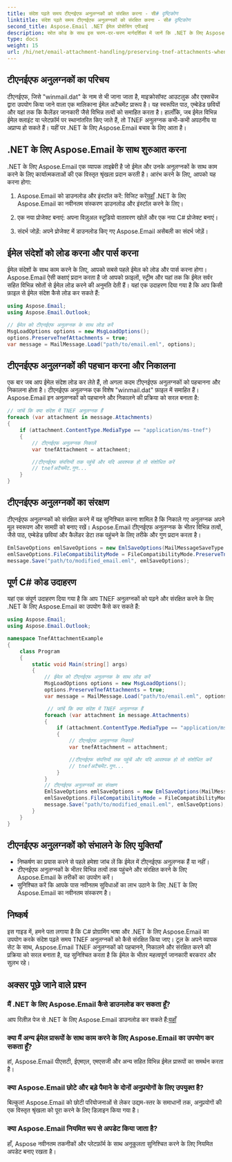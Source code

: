 ```yaml
---
title: संदेश पढ़ते समय टीएनईएफ अनुलग्नकों को संरक्षित करना - सी# दृष्टिकोण
linktitle: संदेश पढ़ते समय टीएनईएफ अनुलग्नकों को संरक्षित करना - सी# दृष्टिकोण
second_title: Aspose.Email .NET ईमेल प्रोसेसिंग एपीआई
description: स्रोत कोड के साथ इस चरण-दर-चरण मार्गदर्शिका में जानें कि .NET के लिए Aspose.Email का उपयोग करके TNEF अनुलग्नकों को कैसे संरक्षित किया जाए।
type: docs
weight: 15
url: /hi/net/email-attachment-handling/preserving-tnef-attachments-when-reading-messages-csharp-approach/
---
```


## टीएनईएफ अनुलग्नकों का परिचय

टीएनईएफ, जिसे "winmail.dat" के नाम से भी जाना जाता है, माइक्रोसॉफ्ट आउटलुक और एक्सचेंज द्वारा उपयोग किया जाने वाला एक मालिकाना ईमेल अटैचमेंट प्रारूप है। यह स्वरूपित पाठ, एम्बेडेड छवियों और यहां तक कि कैलेंडर जानकारी जैसे विभिन्न तत्वों को समाहित करता है। हालाँकि, जब ईमेल विभिन्न ईमेल क्लाइंट या प्लेटफ़ॉर्म पर स्थानांतरित किए जाते हैं, तो TNEF अनुलग्नक कभी-कभी अपठनीय या अप्राप्य हो सकते हैं। यहीं पर .NET के लिए Aspose.Email बचाव के लिए आता है।

## .NET के लिए Aspose.Email के साथ शुरुआत करना

.NET के लिए Aspose.Email एक व्यापक लाइब्रेरी है जो ईमेल और उनके अनुलग्नकों के साथ काम करने के लिए कार्यात्मकताओं की एक विस्तृत श्रृंखला प्रदान करती है। आरंभ करने के लिए, आपको यह करना होगा:

1.  Aspose.Email को डाउनलोड और इंस्टॉल करें: विजिट करें[यहाँ](https://releases.aspose.com/email/net) .NET के लिए Aspose.Email का नवीनतम संस्करण डाउनलोड और इंस्टॉल करने के लिए।

2. एक नया प्रोजेक्ट बनाएं: अपना विज़ुअल स्टूडियो वातावरण खोलें और एक नया C# प्रोजेक्ट बनाएं।

3. संदर्भ जोड़ें: अपने प्रोजेक्ट में डाउनलोड किए गए Aspose.Email असेंबली का संदर्भ जोड़ें।

## ईमेल संदेशों को लोड करना और पार्स करना

ईमेल संदेशों के साथ काम करने के लिए, आपको सबसे पहले ईमेल को लोड और पार्स करना होगा। Aspose.Email ऐसी कक्षाएं प्रदान करता है जो आपको फ़ाइलों, स्ट्रीम और यहां तक कि ईमेल सर्वर सहित विभिन्न स्रोतों से ईमेल लोड करने की अनुमति देती हैं। यहां एक उदाहरण दिया गया है कि आप किसी फ़ाइल से ईमेल संदेश कैसे लोड कर सकते हैं:

```csharp
using Aspose.Email;
using Aspose.Email.Outlook;

// ईमेल को टीएनईएफ अनुलग्नक के साथ लोड करें
MsgLoadOptions options = new MsgLoadOptions();
options.PreserveTnefAttachments = true;
var message = MailMessage.Load("path/to/email.eml", options);
```

## टीएनईएफ अनुलग्नकों की पहचान करना और निकालना

एक बार जब आप ईमेल संदेश लोड कर लेते हैं, तो अगला कदम टीएनईएफ अनुलग्नकों को पहचानना और निकालना होता है। टीएनईएफ अनुलग्नक एक विशेष "winmail.dat" फ़ाइल में समाहित हैं। Aspose.Email इन अनुलग्नकों को पहचानने और निकालने की प्रक्रिया को सरल बनाता है:

```csharp
// जांचें कि क्या संदेश में TNEF अनुलग्नक हैं
foreach (var attachment in message.Attachments)
{
    if (attachment.ContentType.MediaType == "application/ms-tnef")
    {
        // टीएनईएफ अनुलग्नक निकालें
        var tnefAttachment = attachment;

        //टीएनईएफ संपत्तियों तक पहुंचें और यदि आवश्यक हो तो संशोधित करें
        // tnefअटैचमेंट.गुण...
    }
}
```

## टीएनईएफ अनुलग्नकों का संरक्षण

टीएनईएफ अनुलग्नकों को संरक्षित करने में यह सुनिश्चित करना शामिल है कि निकाले गए अनुलग्नक अपने मूल स्वरूपण और सामग्री को बनाए रखें। Aspose.Email टीएनईएफ अनुलग्नक के भीतर विभिन्न तत्वों, जैसे पाठ, एम्बेडेड छवियां और कैलेंडर डेटा तक पहुंचने के लिए तरीके और गुण प्रदान करता है।

```csharp
EmlSaveOptions emlSaveOptions = new EmlSaveOptions(MailMessageSaveType.EmlFormat);
emlSaveOptions.FileCompatibilityMode = FileCompatibilityMode.PreserveTnefAttachments;
message.Save("path/to/modified_email.eml", emlSaveOptions);
```

## पूर्ण C# कोड उदाहरण

यहां एक संपूर्ण उदाहरण दिया गया है कि आप TNEF अनुलग्नकों को पढ़ने और संरक्षित करने के लिए .NET के लिए Aspose.Email का उपयोग कैसे कर सकते हैं:

```csharp
using Aspose.Email;
using Aspose.Email.Outlook;

namespace TnefAttachmentExample
{
    class Program
    {
        static void Main(string[] args)
        {
            // ईमेल को टीएनईएफ अनुलग्नक के साथ लोड करें
			MsgLoadOptions options = new MsgLoadOptions();
			options.PreserveTnefAttachments = true;
			var message = MailMessage.Load("path/to/email.eml", options);

			 // जांचें कि क्या संदेश में TNEF अनुलग्नक हैं
			foreach (var attachment in message.Attachments)
			{
				if (attachment.ContentType.MediaType == "application/ms-tnef")
				{
					// टीएनईएफ अनुलग्नक निकालें
					var tnefAttachment = attachment;

					//टीएनईएफ संपत्तियों तक पहुंचें और यदि आवश्यक हो तो संशोधित करें
					// tnefअटैचमेंट.गुण...
				}
			}
			// टीएनईएफ अनुलग्नकों का संरक्षण
			EmlSaveOptions emlSaveOptions = new EmlSaveOptions(MailMessageSaveType.EmlFormat);
			emlSaveOptions.FileCompatibilityMode = FileCompatibilityMode.PreserveTnefAttachments;
			message.Save("path/to/modified_email.eml", emlSaveOptions);
        }
    }
}
```

## टीएनईएफ अनुलग्नकों को संभालने के लिए युक्तियाँ

- निष्कर्षण का प्रयास करने से पहले हमेशा जांच लें कि ईमेल में टीएनईएफ अनुलग्नक हैं या नहीं।
- टीएनईएफ अनुलग्नकों के भीतर विभिन्न तत्वों तक पहुंचने और संरक्षित करने के लिए Aspose.Email के तरीकों का उपयोग करें।
- सुनिश्चित करें कि आपके पास नवीनतम सुविधाओं का लाभ उठाने के लिए .NET के लिए Aspose.Email का नवीनतम संस्करण है।

## निष्कर्ष

इस गाइड में, हमने पता लगाया है कि C# प्रोग्रामिंग भाषा और .NET के लिए Aspose.Email का उपयोग करके संदेश पढ़ते समय TNEF अनुलग्नकों को कैसे संरक्षित किया जाए। टूल के अपने व्यापक सेट के साथ, Aspose.Email TNEF अनुलग्नकों को पहचानने, निकालने और संरक्षित करने की प्रक्रिया को सरल बनाता है, यह सुनिश्चित करता है कि ईमेल के भीतर महत्वपूर्ण जानकारी बरकरार और सुलभ रहे।

## अक्सर पूछे जाने वाले प्रश्न

### मैं .NET के लिए Aspose.Email कैसे डाउनलोड कर सकता हूँ?

 आप रिलीज़ पेज से .NET के लिए Aspose.Email डाउनलोड कर सकते हैं:[यहाँ](https://releases.aspose.com/email/net)

### क्या मैं अन्य ईमेल प्रारूपों के साथ काम करने के लिए Aspose.Email का उपयोग कर सकता हूँ?

हां, Aspose.Email पीएसटी, ईएमएल, एमएसजी और अन्य सहित विभिन्न ईमेल प्रारूपों का समर्थन करता है।

### क्या Aspose.Email छोटे और बड़े पैमाने के दोनों अनुप्रयोगों के लिए उपयुक्त है?

बिल्कुल! Aspose.Email को छोटी परियोजनाओं से लेकर उद्यम-स्तर के समाधानों तक, अनुप्रयोगों की एक विस्तृत श्रृंखला को पूरा करने के लिए डिज़ाइन किया गया है।

### क्या Aspose.Email नियमित रूप से अपडेट किया जाता है?

हाँ, Aspose नवीनतम तकनीकों और प्लेटफ़ॉर्म के साथ अनुकूलता सुनिश्चित करने के लिए नियमित अपडेट बनाए रखता है।